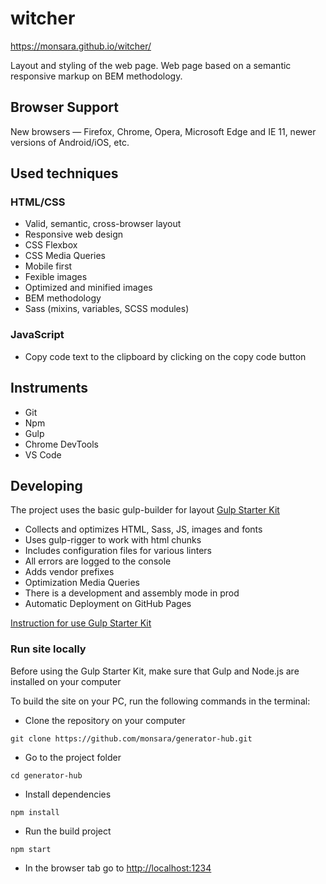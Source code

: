 # witcher

https://monsara.github.io/witcher/

Layout and styling of the web page. Web page based on a semantic responsive
markup on BEM methodology.

## Browser Support

New browsers — Firefox, Chrome, Opera, Microsoft Edge and IE 11, newer versions
of Android/iOS, etc.

## Used techniques

### HTML/CSS

- Valid, semantic, cross-browser layout
- Responsive web design
- CSS Flexbox
- CSS Media Queries
- Mobile first
- Fexible images
- Optimized and minified images
- BEM methodology
- Sass (mixins, variables, SCSS modules)

### JavaScript

- Copy code text to the clipboard by clicking on the copy code button

## Instruments

- Git
- Npm
- Gulp
- Chrome DevTools
- VS Code

## Developing

The project uses the basic gulp-builder for layout
[Gulp Starter Kit](https://github.com/luxplanjay/gulp-starter-kit)

- Collects and optimizes HTML, Sass, JS, images and fonts
- Uses gulp-rigger to work with html chunks
- Includes configuration files for various linters
- All errors are logged to the console
- Adds vendor prefixes
- Optimization Media Queries
- There is a development and assembly mode in prod
- Automatic Deployment on GitHub Pages

[Instruction for use Gulp Starter Kit](https://github.com/luxplanjay/gulp-starter-kit)

### Run site locally

Before using the Gulp Starter Kit, make sure that Gulp and Node.js are installed
on your computer

To build the site on your PC, run the following commands in the terminal:

- Clone the repository on your computer

```shell
git clone https://github.com/monsara/generator-hub.git
```

- Go to the project folder

```shell
cd generator-hub
```

- Install dependencies

```shell
npm install
```

- Run the build project

```shell
npm start
```

- In the browser tab go to [http://localhost:1234](http://localhost:1234)
